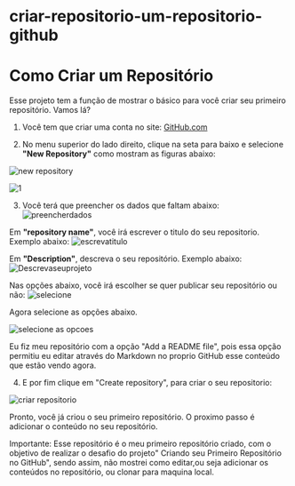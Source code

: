# criar-repositorio-um-repositorio-github
# **Como Criar um Repositório**

Esse projeto tem a função de mostrar o básico para você criar seu primeiro repositório. Vamos lá?

1. Você tem que criar uma conta no site: [GitHub.com](https://github.com/)


2. No menu superior do lado direito, clique na seta para baixo e selecione **"New Repository"** como mostram as figuras abaixo:

![new repository](https://user-images.githubusercontent.com/97802196/154554226-9c7bfd0a-e83e-4b01-bab5-ab7ff3efe8b8.jpg)

![1](https://user-images.githubusercontent.com/97802196/154551458-c7b4e269-e8c8-4724-a402-d2d78e90839e.jpg)

3. Você terá que preencher os dados que faltam abaixo:
![preencherdados](https://user-images.githubusercontent.com/97802196/154559074-4c4ae0e8-f17c-4f81-bbc1-93bc2fd40680.jpg)

Em **"repository name"**, você irá escrever o titulo do seu repositorio. Exemplo abaixo:
![escrevatitulo](https://user-images.githubusercontent.com/97802196/154559847-9db0e5a3-2630-450b-954c-767a3b954b7c.jpg)

Em **"Description"**, descreva o seu repositório. Exemplo abaixo:
![Descrevaseuprojeto](https://user-images.githubusercontent.com/97802196/154560610-f36cd81a-b196-4657-9e19-360dcd77b956.jpg)

Nas opções abaixo, você irá escolher se quer publicar seu repositório ou não:
![selecione](https://user-images.githubusercontent.com/97802196/154561194-c5fe0cde-cc53-4794-b29f-ce9bbafb439f.jpg)

Agora selecione as opções abaixo.

![selecione as opcoes](https://user-images.githubusercontent.com/97802196/154562107-81c7cd59-6b59-434c-a7cb-f84450765ee6.jpg)

Eu fiz meu repositório com a opção "Add a README file", pois essa opção permitiu eu editar através do Markdown no proprio GitHub esse conteúdo que estão vendo agora. 

4. E por fim clique em "Create repository", para criar o seu repositorio:

![criar repositorio](https://user-images.githubusercontent.com/97802196/154562577-d1c28bfe-1346-4289-af3e-8ebaf5d8e854.jpg)

Pronto, você já criou o seu primeiro repositório. O proximo passo é adicionar o conteúdo no seu repositório.

Importante: Esse repositório é o meu primeiro repositório criado, com o objetivo de realizar o desafio do projeto"
Criando seu Primeiro Repositório no GitHub", sendo assim, não mostrei  como editar,ou seja adicionar os conteúdos no repositório, ou clonar para maquina local.

 

